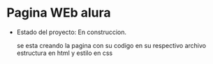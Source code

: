 <h1> Pagina WEb alura </h1>

- Estado del proyecto: En construccion.

  se esta creando la pagina con su codigo en su respectivo archivo estructura en html y estilo en css
